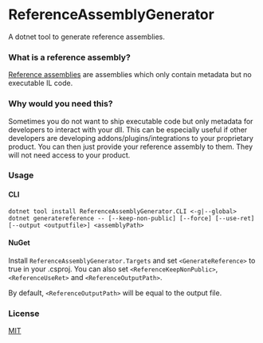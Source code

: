 # ReferenceAssemblyGenerator
A dotnet tool to generate reference assemblies.

### What is a reference assembly?
[Reference assemblies](https://github.com/dotnet/roslyn/blob/master/docs/features/refout.md) are assemblies which only contain metadata but no executable IL code.

### Why would you need this?
Sometimes you do not want to ship executable code but only metadata for developers to interact with your dll.
This can be especially useful if other developers are developing addons/plugins/integrations to your proprietary product.
You can then just provide your reference assembly to them. They will not need access to your product.

### Usage
#### CLI
`dotnet tool install ReferenceAssemblyGenerator.CLI <-g|--global>`
`dotnet generatereference -- [--keep-non-public] [--force] [--use-ret] [--output <outputfile>] <assemblyPath>`

#### NuGet
Install `ReferenceAssemblyGenerator.Targets` and set `<GenerateReference>` to true in your .csproj.
You can also set `<ReferenceKeepNonPublic>`, `<ReferenceUseRet>` and `<ReferenceOutputPath>`.

By default, `<ReferenceOutputPath>` will be equal to the output file. 

### License
[MIT](https://github.com/ImperialPlugins/ReferenceAssemblyGenerator/blob/master/LICENSE)
